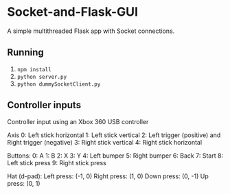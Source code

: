 # Socket-and-Flask-GUI
A simple multithreaded Flask app with Socket connections.

## Running
1. `npm install`
2. `python server.py`
3. `python dummySocketClient.py`

## Controller inputs
Controller input using an Xbox 360 USB controller

Axis
0: Left stick horizontal
1: Left stick vertical
2: Left trigger (positive) and Right trigger (negative)
3: Right stick vertical
4: Right stick horizontal

Buttons:
0: A
1: B
2: X
3: Y
4: Left bumper
5: Right bumper
6: Back
7: Start
8: Left stick press
9: Right stick press

Hat (d-pad):
Left press: (-1, 0)
Right press: (1, 0)
Down press: (0, -1)
Up press: (0, 1)